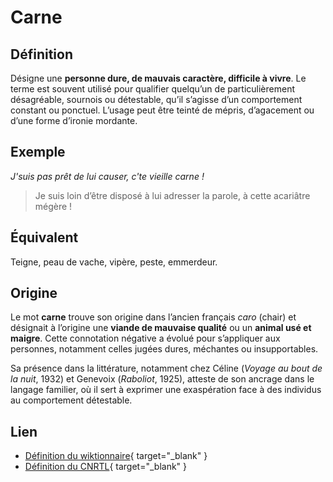 # Carne

## Définition  

Désigne une **personne dure, de mauvais caractère, difficile à vivre**. Le terme est souvent utilisé pour qualifier quelqu’un de particulièrement désagréable, sournois ou détestable, qu’il s’agisse d’un comportement constant ou ponctuel. L’usage peut être teinté de mépris, d’agacement ou d’une forme d’ironie mordante.  

## Exemple  

_J'suis pas prêt de lui causer, c'te vieille carne !_
> Je suis loin d’être disposé à lui adresser la parole, à cette acariâtre mégère !

## Équivalent

Teigne, peau de vache, vipère, peste, emmerdeur.  

## Origine

Le mot **carne** trouve son origine dans l’ancien français *caro* (chair) et désignait à l’origine une **viande de mauvaise qualité** ou un **animal usé et maigre**. Cette connotation négative a évolué pour s’appliquer aux personnes, notamment celles jugées dures, méchantes ou insupportables.  

Sa présence dans la littérature, notamment chez Céline (*Voyage au bout de la nuit*, 1932) et Genevoix (*Raboliot*, 1925), atteste de son ancrage dans le langage familier, où il sert à exprimer une exaspération face à des individus au comportement détestable.  

## Lien

* [Définition du wiktionnaire](https://fr.wiktionary.org/wiki/carne){ target="_blank" }
* [Définition du CNRTL](https://www.cnrtl.fr/definition/carne){ target="_blank" }